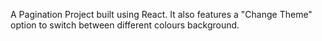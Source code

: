 A Pagination Project built using React. It also features a  "Change Theme" option to switch between different colours background. 
